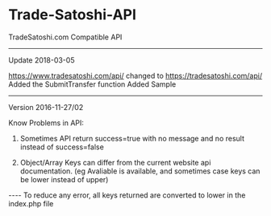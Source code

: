 # Trade-Satoshi-API
TradeSatoshi.com Compatible API

----
Update 2018-03-05

https://www.tradesatoshi.com/api/ changed to https://tradesatoshi.com/api/
Added the SubmitTransfer function
Added Sample

-----
Version 2016-11-27/02


Know Problems in API:

1) Sometimes API return success=true with no message and no result instead of success=false

2) Object/Array Keys can differ from the current website api documentation. (eg Avaliable is available, and sometimes case keys can be lower instead of upper)

---- To reduce any error, all keys returned are converted to lower in the index.php file
